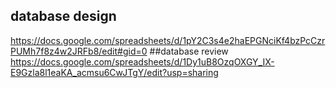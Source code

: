
## database design
https://docs.google.com/spreadsheets/d/1pY2C3s4e2haEPGNciKf4bzPcCzrPUMh7f8z4w2JRFb8/edit#gid=0
##database review
https://docs.google.com/spreadsheets/d/1Dy1uB8OzqOXGY_IX-E9Gzla8l1eaKA_acmsu6CwJTgY/edit?usp=sharing
